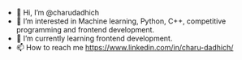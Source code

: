 - 👋 Hi, I’m @charudadhich
- 👀 I’m interested in Machine learning, Python, C++, competitive programming and frontend development.
- 🌱 I’m currently learning frontend development.
- 📫 How to reach me https://www.linkedin.com/in/charu-dadhich/

<!---
charudadhich/charudadhich is a ✨ special ✨ repository because its `README.md` (this file) appears on your GitHub profile.
You can click the Preview link to take a look at your changes.
--->
